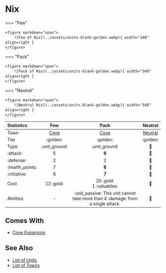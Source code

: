 # Nix

=== "Few"

    <figure markdown="span">
        ![Few of Nix](../assets/units-blank-golden.webp){ width="340" align=right }
    </figure>

=== "Pack"

    <figure markdown="span">
        ![Pack of Nix](../assets/units-blank-golden.webp){ width="340" align=right }
    </figure>

=== "Neutral"

    <figure markdown="span">
        ![Neutral Nix](../assets/units-blank-golden.webp){ width="340" align=right }
    </figure>


| Statistics | Few | Pack | Neutral |
| :--- | :---: | :---: | :---: |
| Town | [Cove](../towns/cove.md) | [Cove](../towns/cove.md) | [Neutral](../towns/neutral.md) |
| Tier | :golden: | :golden: | :golden: |
| Type | :unit_ground: | :unit_ground: | 🚧 |
| :attack: | 5 | **6** | 🚧 |
| :defense: | 2 | 2 | 🚧 |
| :health_points: | 7 | **8** | 🚧 |
| :initiative: | 6 | **7** | 🚧 |
| Cost | 12 :gold: | 20 :gold:<br>1 :valuables: | 🚧 |
| Abilities | - | :unit_passive: This unit cannot take more than 4 :damage: from a single attack. | 🚧 |


## Comes With

- [Cove Expansion](../content/cove_expansion.md)


## See Also

- [List of Units](index.md)
- [List of Towns](../towns/index.md)